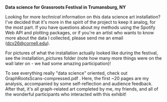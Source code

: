**Data science for Grassroots Festival in Trumansburg, NY**

Looking for more _technical_ information on this data science art installation? I've decided that it's more in the spirit of the project to keep it analog, for the most part. If you have questions about my methods using the Spotify Web API and plotting packages, or if you're an artist who wants to know more about the data I collected, please send me an email (dcv26@cornell.edu).

For pictures of what the installation actually looked like during the festival, see the installation_pictures folder (note how many more things were on the wall later on - we had some amazing participation)! 

To see everything really "data science" oriented, check out GraphRootsScans-compressed.pdf . Here, the first ~20 pages are my analysis, accompanied by some self-reflection and audience feedback. After that, it's all graph-related art completed by me, my friends, and all of the wonderful participants who interacted with this exhibit!
